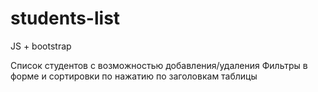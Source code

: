 # students-list
JS + bootstrap

Список студентов с возможностью добавления/удаления
Фильтры в форме и сортировки по нажатию по заголовкам таблицы
